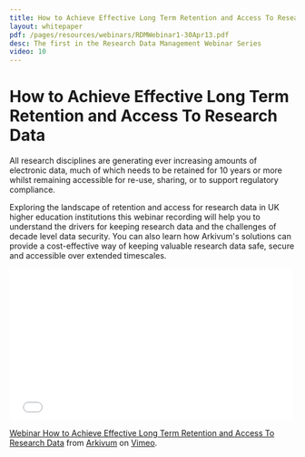 ```yaml
---
title: How to Achieve Effective Long Term Retention and Access To Research Data
layout: whitepaper
pdf: /pages/resources/webinars/RDMWebinar1-30Apr13.pdf
desc: The first in the Research Data Management Webinar Series
video: 10
---
```


# How to Achieve Effective Long Term Retention and Access To Research Data
All research disciplines are generating ever increasing amounts of electronic data, much of which needs to be retained for 10 years or more whilst remaining accessible for re-use, sharing, or to support regulatory compliance.

Exploring the landscape of retention and access for research data in UK higher education institutions this webinar recording will help you to understand the drivers for keeping research data and the challenges of decade level data security. You can also learn how Arkivum's solutions can provide a cost-effective way of keeping valuable research data safe, secure and accessible over extended timescales.

<iframe src="//player.vimeo.com/video/57375184" width="500" height="267" frameborder="0" webkitallowfullscreen mozallowfullscreen allowfullscreen></iframe> <p><a href="http://vimeo.com/57375184">Webinar How to Achieve Effective Long Term Retention and Access To Research Data</a> from <a href="http://vimeo.com/user15228564">Arkivum</a> on <a href="https://vimeo.com">Vimeo</a>.</p>

